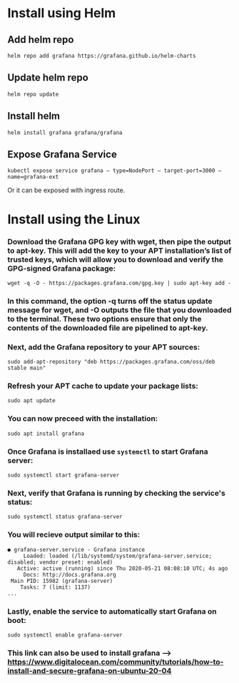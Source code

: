 # Install using Helm

## Add helm repo

`helm repo add grafana https://grafana.github.io/helm-charts`

## Update helm repo

`helm repo update`

## Install helm 

`helm install grafana grafana/grafana`

## Expose Grafana Service

`kubectl expose service grafana — type=NodePort — target-port=3000 — name=grafana-ext`

Or it can be exposed with ingress route.



# Install using the Linux 

### Download the Grafana GPG key with wget, then pipe the output to apt-key. This will add the key to your APT installation’s list of trusted keys, which will allow you to download and verify the GPG-signed Grafana package:

`wget -q -O - https://packages.grafana.com/gpg.key | sudo apt-key add -`

### In this command, the option -q turns off the status update message for wget, and -O outputs the file that you downloaded to the terminal. These two options ensure that only the contents of the downloaded file are pipelined to apt-key.

### Next, add the Grafana repository to your APT sources:

`sudo add-apt-repository "deb https://packages.grafana.com/oss/deb stable main"`

### Refresh your APT cache to update your package lists:

`sudo apt update`

### You can now preceed with the installation:

`sudo apt install grafana`

### Once Grafana is installaed use `systemctl` to start Grafana server:

`sudo systemctl start grafana-server`

### Next, verify that Grafana is running by checking the service's status:

`sudo systemctl status grafana-server`

### You will recieve output similar to this: 

```Output
● grafana-server.service - Grafana instance
     Loaded: loaded (/lib/systemd/system/grafana-server.service; disabled; vendor preset: enabled)
   Active: active (running) since Thu 2020-05-21 08:08:10 UTC; 4s ago
     Docs: http://docs.grafana.org
 Main PID: 15982 (grafana-server)
    Tasks: 7 (limit: 1137)
...
```
### Lastly, enable the service to automatically start Grafana on boot:

`sudo systemctl enable grafana-server`


### This link can also be used to install grafana --> https://www.digitalocean.com/community/tutorials/how-to-install-and-secure-grafana-on-ubuntu-20-04

